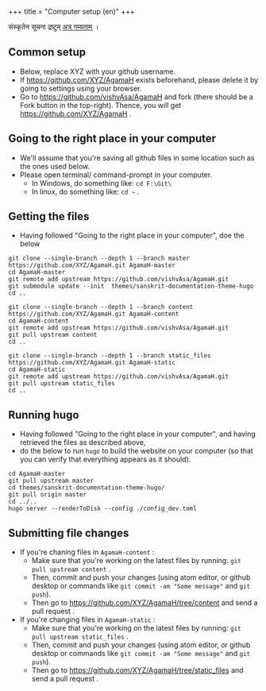 +++
title = "Computer setup (en)"
+++

संस्कृतेन सूचना द्रष्टुम् [अत्र गम्यताम्](../computer-setup_sa/) ।

## Common setup
- Below, replace XYZ with your github username.
- If https://github.com/XYZ/AgamaH exists beforehand, please delete it by going to settings using your browser.
- Go to https://github.com/vishvAsa/AgamaH and fork (there should be a Fork button in the top-right). Thence, you will get https://github.com/XYZ/AgamaH . 

## Going to the right place in your computer
- We'll assume that you're saving all github files in some location such as the ones used below.
- Please open terminal/ command-prompt in your computer.
  - In Windows, do something like: `cd F:\Git\`
  - In linux, do something like: `cd ~` .

## Getting the files
- Having followed "Going to the right place in your computer", doe the below

```
git clone --single-branch --depth 1 --branch master https://github.com/XYZ/AgamaH.git AgamaH-master
cd AgamaH-master
git remote add upstream https://github.com/vishvAsa/AgamaH.git
git submodule update --init  themes/sanskrit-documentation-theme-hugo
cd ..

git clone --single-branch --depth 1 --branch content https://github.com/XYZ/AgamaH.git AgamaH-content
cd AgamaH-content
git remote add upstream https://github.com/vishvAsa/AgamaH.git
git pull upstream content
cd ..

git clone --single-branch --depth 1 --branch static_files https://github.com/XYZ/AgamaH.git AgamaH-static
cd AgamaH-static
git remote add upstream https://github.com/vishvAsa/AgamaH.git
git pull upstream static_files
cd ..
```

## Running hugo
- Having followed "Going to the right place in your computer", and having retrieved the files as described above, 
- do the below to run `hugo` to build the website on your computer (so that you can verify that everything appears as it should).

```
cd AgamaH-master
git pull upstream master
cd themes/sanskrit-documentation-theme-hugo/
git pull origin master
cd ../.. 
hugo server --renderToDisk --config ./config_dev.toml
```

## Submitting file changes
- If you're chaning files in `AgamaH-content` :
    - Make sure that you're working on the latest files by running: `git pull upstream content` .
    - Then, commit and push your changes (using atom editor, or github desktop or commands like `git commit -am "Some message"` and `git push`).
    - Then go to https://github.com/XYZ/AgamaH/tree/content and send a pull request .
- If you're changing files in `AgamaH-static` :
  - Make sure that you're working on the latest files by running: `git pull upstream static_files` .
  - Then, commit and push your changes (using atom editor, or github desktop or commands like `git commit -am "Some message"` and `git push`).
  - Then go to https://github.com/XYZ/AgamaH/tree/static_files and send a pull request .

